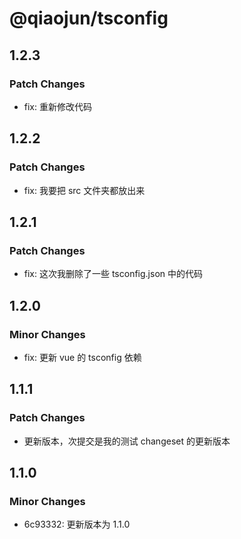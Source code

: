 # @qiaojun/tsconfig

## 1.2.3

### Patch Changes

- fix: 重新修改代码

## 1.2.2

### Patch Changes

- fix: 我要把 src 文件夹都放出来

## 1.2.1

### Patch Changes

- fix: 这次我删除了一些 tsconfig.json 中的代码

## 1.2.0

### Minor Changes

- fix: 更新 vue 的 tsconfig 依赖

## 1.1.1

### Patch Changes

- 更新版本，次提交是我的测试 changeset 的更新版本

## 1.1.0

### Minor Changes

- 6c93332: 更新版本为 1.1.0

